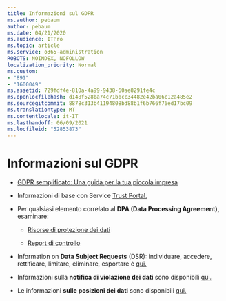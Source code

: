 ```yaml
---
title: Informazioni sul GDPR
ms.author: pebaum
author: pebaum
ms.date: 04/21/2020
ms.audience: ITPro
ms.topic: article
ms.service: o365-administration
ROBOTS: NOINDEX, NOFOLLOW
localization_priority: Normal
ms.custom:
- "891"
- "1600049"
ms.assetid: 729fdf4e-810a-4a99-9438-60ae8291fe4c
ms.openlocfilehash: d148f528ba74c71bbcc34482e42ba06c12a485e2
ms.sourcegitcommit: 8878c313b41194808bd88b1f6b766f76ed17bc09
ms.translationtype: MT
ms.contentlocale: it-IT
ms.lasthandoff: 06/09/2021
ms.locfileid: "52853873"
---
```

# <a name="information-about-gdpr"></a>Informazioni sul GDPR

- [GDPR semplificato: Una guida per la tua piccola impresa](/microsoft-365/admin/security-and-compliance/gdpr-compliance)

- Informazioni di base con Service [Trust Portal.](https://servicetrust.microsoft.com/ViewPage/GDPRGetStarted)

- Per qualsiasi elemento correlato al **DPA (Data Processing Agreement),** esaminare:

  - [Risorse di protezione dei dati](https://servicetrust.microsoft.com/ViewPage/TrustDocuments)

  - [Report di controllo](https://servicetrust.microsoft.com/ViewPage/MSComplianceGuide)

- Information on **Data Subject Requests** (DSR): individuare, accedere, rettificare, limitare, eliminare, esportare è [qui.](/microsoft-365/compliance/gdpr-dsr-office365)

- Informazioni sulla **notifica di violazione dei dati** sono disponibili [qui.](https://servicetrust.microsoft.com/ViewPage/GDPRBreach)

- Le informazioni **sulle posizioni dei dati** sono disponibili [qui.](https://products.office.com/where-is-your-data-located?ms.officeurl=datamaps&amp;geo=All#All)
